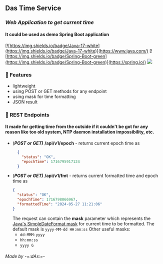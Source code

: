 ## Das Time Service
### _Web Application to get current time_
#### It could be used as demo Spring Boot application

[![https://img.shields.io/badge/Java-17-white](https://img.shields.io/badge/Java-17-white)](https://www.java.com/) [![https://img.shields.io/badge/Spring-Boot-green](https://img.shields.io/badge/Spring-Boot-green)](https://spring.io/) ![](https://github.com/anrydas/TimeService/actions/workflows/maven.yml/badge.svg)

### 📃 Features
- lightweight
- using POST or GET methods for any endpoint
- using mask for time formatting
- JSON result

### 📌 REST Endpoints
#### It made for getting time from the outside if it couldn't be got for any reason like too old system, NTP daemon installation impossibility, etc.
- (**_POST or GET)_** **/api/v1/epoch** - returns current epoch time as
  ```json
    {
      "status": "OK",
      "epochTime": 1716795917124
    }
  ```
- (**_POST or GET)_** **/api/v1/fmt** - returns current formatted time and epoch time as
    ```json
    {
      "status": "OK",
      "epochTime": 1716798066967,
      "formattedTime": "2024-05-27 11:21:06"
    }
    ```
  The request can contain the **mask** parameter which represents the [Java's SimpleDateFormat mask](https://docs.oracle.com/javase/8/docs/api/java/text/SimpleDateFormat.html) for current time to be formatted. The default mask is `yyyy-MM-dd HH:mm:ss`
  Other useful masks:
  - `dd-MMM-yyyy`
  - `hh:mm:ss`
  - `yyyy G`

###### _Made by -=:dAs:=-_
